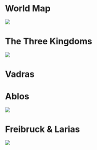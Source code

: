 # World Map

![](Fera%20World%20Map.png)

# The Three Kingdoms

![](Three%20Kingdoms%201.png)

# Vadras

# Ablos
![](Ablos.png)

# Freibruck & Larias

![](Larias%20&%20Freibruck%201.png)